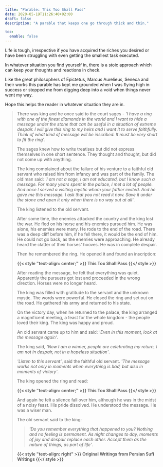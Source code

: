 ```yaml
---
title: "Parable: This Too Shall Pass"
date: 2020-05-19T11:26:40+02:00
draft: false
description: "A parable that keeps one go through thick and thin."

toc:
  enable: false
---
```

<!--more-->
Life is tough, irrespective if you have acquired the riches you desired or have been struggling with even getting the smallest task executed.

In whatever situation you find yourself in, there is a stoic approach which can keep your thoughts and reactions in check.

Like the great philosophers of Epictetus, Marcus Aurelieus, Seneca and their works this parable has kept me grounded when I was flying high in success or stopped me from digging deep into a void when things never went my way.

Hope this helps the reader in whatever situation they are in.

> There was king and he once said to the court sages - _'I have a ring with one of the finest diamonds in the world and I want to hide a message under the stone that can be useful in a situation of extreme despair. I will give this ring to my heirs and I want it to serve faithfully. Think of what kind of message will be inscribed. It must be very short to fit the ring'_.
>
> The sages knew how to write treatises but did not express themselves in one short sentence. They thought and thought, but did not come up with anything.
>
> The king complained about the failure of his venture to a faithful old servant who raised him from infancy and was part of the family. The old man said: _'I am not a sage, I am not educated, but I know such a message. For many years spent in the palace, I met a lot of people. And once I served a visiting mystic whom your father invited. And he gave me this message. I ask that you not read it now. Save it under the stone and open it only when there is no way out at all'_.
>
> The king listened to the old servant.
>
> After some time, the enemies attacked the country and the king lost the war. He fled on his horse and his enemies pursued him. He was alone, his enemies were many. He rode to the end of the road. There was a deep cliff before him, if he fell there, it would be the end of him. He could not go back, as the enemies were approaching. He already heard the clatter of their horses' hooves. He was in complete despair.
>
> Then he remembered the ring. He opened it and found an inscription:
>
> **{{< style "text-align: center;" >}} This Too Shall Pass {{</ style >}}**
>
> After reading the message, he felt that everything was quiet. Apparently the pursuers got lost and proceeded in the wrong direction. Horses were no longer heard.
>
> The king was filled with gratitude to the servant and the unknown mystic. The words were powerful. He closed the ring and set out on the road. He gathered his army and returned to his state.
>
> On the victory day, when he returned to the palace, the king arranged a magnificent meeting, a feast for the whole kingdom - the people loved their king. The king was happy and proud.
>
> An old servant came up to him and said: _'Even in this moment, look at the message again'_.
>
> The king said, _'Now I am a winner, people are celebrating my return, I am not in despair, not in a hopeless situation'_.
>
> _'Listen to this servant'_, said the faithful old servant. _'The message works not only in moments when everything is bad, but also in moments of victory'_.
>
> The king opened the ring and read:
>
>  **{{< style "text-align: center;" >}} This Too Shall Pass {{</ style >}}**
> 
> And again he felt a silence fall over him, although he was in the midst of a noisy feast. His pride dissolved. He understood the message. He was a wiser man.
>
> The old servant said to the king: 
>> _'Do you remember everything that happened to you? Nothing and no feeling is permanent. As night changes to day, moments of joy and despair replace each other. Accept them as the nature of things, as part of life'_.
>
> __{{< style "text-align: right" >}} Original Writings from Persian Sufi Writings {{</ style >}}__


